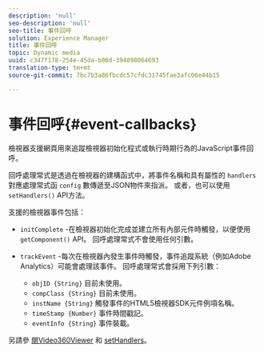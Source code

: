 ```yaml
---
description: 'null'
seo-description: 'null'
seo-title: 事件回呼
solution: Experience Manager
title: 事件回呼
topic: Dynamic media
uuid: c347f178-254e-45da-b06d-394098064693
translation-type: tm+mt
source-git-commit: 7bc7b3a86fbcdc57cfdc31745fae3afc06e44b15

---
```



# 事件回呼{#event-callbacks}

檢視器支援網頁用來追蹤檢視器初始化程式或執行時期行為的JavaScript事件回呼。

回呼處理常式是透過在檢視器的建構函式中，將事件名稱和具有屬性的 `handlers` 對應處理常式函 `config` 數傳遞至JSON物件來指派。 或者，也可以使用 `setHandlers()` API方法。

支援的檢視器事件包括：

* `initComplete` -在檢視器初始化完成並建立所有內部元件時觸發，以便使用 `getComponent()` API。 回呼處理常式不會使用任何引數。
* `trackEvent` -每次在檢視器內發生事件時觸發，事件追蹤系統（例如Adobe Analytics）可能會處理該事件。 回呼處理常式會採用下列引數：

   * `objID {String}` 目前未使用。
   * `compClass {String}` 目前未使用。
   * `instName {String}` 觸發事件的HTML5檢視器SDK元件例項名稱。
   * `timeStamp {Number}` 事件時間戳記。
   * `eventInfo {String}` 事件裝載。

另請參 [閱Video360Viewer](../../c-html5-aem-asset-viewers/c-html5-aem-video360/c-html5-aem-video360-javascriptapiref/r-html5-aem-video360-javascriptapiref-video360viewer.md#reference-bd16cadc0c054fafb0db4994741d47cd) 和 [setHandlers](../../c-html5-aem-asset-viewers/c-html5-aem-video360/c-html5-aem-video360-javascriptapiref/r-html5-aem-video360-javascriptapiref-sethandlers.md#reference-d76f126ac4354dc282e56afd49a0c643)。
